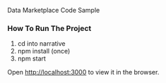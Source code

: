 Data Marketplace Code Sample

### How To Run The Project

1) cd into narrative
2) npm install (once)
3) npm start

Open [http://localhost:3000](http://localhost:3000) to view it in the browser.

